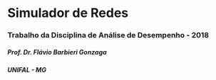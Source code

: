 # Simulador de Redes
### Trabalho da Disciplina de Análise de Desempenho - 2018
##### Prof. Dr. Flávio Barbieri Gonzaga
##### UNIFAL - MG
